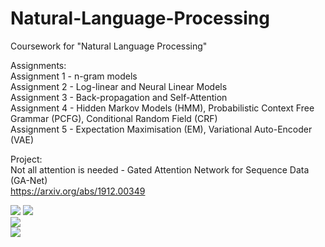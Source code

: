 # Natural-Language-Processing

Coursework for "Natural Language Processing"  

Assignments:  
Assignment 1 - n-gram models  
Assignment 2 - Log-linear and Neural Linear Models  
Assignment 3 - Back-propagation and Self-Attention  
Assignment 4 - Hidden Markov Models (HMM), Probabilistic Context Free Grammar (PCFG), Conditional Random Field (CRF)  
Assignment 5 - Expectation Maximisation (EM), Variational Auto-Encoder (VAE)  

Project:  
Not all attention is needed - Gated Attention Network for Sequence Data (GA-Net)  
https://arxiv.org/abs/1912.00349

![]("https://github.com/twisha96/Natural-Language-Processing/blob/master/images/flow_dia.png?raw=true")
![]("https://github.com/twisha96/Natural-Language-Processing/blob/master/images/flow_dia.png?raw=true")  
![]("https://github.com/twisha96/Natural-Language-Processing/blob/master/images/attention.png?raw=true")  
![]("https://github.com/twisha96/Natural-Language-Processing/blob/master/images/gate_prob_and_attn.png?raw=true")
                                                                                                   
